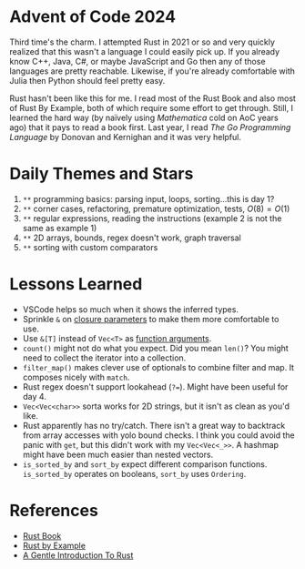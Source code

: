 # Advent of Code 2024

Third time's the charm. I attempted Rust in 2021 or so and very quickly realized
that this wasn't a language I could easily pick up. If you already know C++,
Java, C#, or maybe JavaScript and Go then any of those languages are pretty
reachable. Likewise, if you're already comfortable with Julia then Python should
feel pretty easy.

Rust hasn't been like this for me. I read most of the Rust Book and also most
of Rust By Example, both of which require some effort to get through. Still,
I learned the hard way (by naïvely using *Mathematica* cold on AoC years ago)
that it pays to read a book first. Last year, I read *The Go Programming Language*
by Donovan and Kernighan and it was very helpful.

# Daily Themes and Stars

1. `**` programming basics: parsing input, loops, sorting...this is day 1?
2. `**` corner cases, refactoring, premature optimization, tests, $O(8) = O(1)$
3. `**` regular expressions, reading the instructions (example 2 is not the same as example 1)
4. `**` 2D arrays, bounds, regex doesn't work, graph traversal
5. `**` sorting with custom comparators

# Lessons Learned

* VSCode helps so much when it shows the inferred types.
* Sprinkle `&` on [closure parameters](https://doc.rust-lang.org/rust-by-example/fn/closures/closure_examples/iter_any.html) to make them more comfortable to use.
* Use `&[T]` instead of `Vec<T>` as [function arguments](https://users.rust-lang.org/t/when-does-one-use-slices-as-arguments/89499).
* `count()` might not do what you expect. Did you mean `len()`? You might need to collect the iterator into a collection.
* `filter_map()` makes clever use of optionals to combine filter and map. It composes nicely with `match`.
* Rust regex doesn't support lookahead (`?=`). Might have been useful for day 4.
* `Vec<Vec<char>>` sorta works for 2D strings, but it isn't as clean as you'd like.
* Rust apparently has no try/catch.
There isn't a great way to backtrack from array accesses with yolo bound checks.
I think you could avoid the panic with `get`, but this didn't work with my `Vec<Vec<_>>`.
A hashmap might have been much easier than nested vectors.
* `is_sorted_by` and `sort_by` expect different comparison functions.
`is_sorted_by` operates on booleans, `sort_by` uses `Ordering`.

# References

* [Rust Book](https://doc.rust-lang.org/book/)
* [Rust by Example](https://doc.rust-lang.org/rust-by-example/)
* [A Gentle Introduction To Rust](https://stevedonovan.github.io/rust-gentle-intro/)